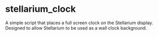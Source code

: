 # stellarium_clock
A simple script that places a full screen clock on the Stellarium display. Designed to allow Stellarium to be used as a wall clock background.
